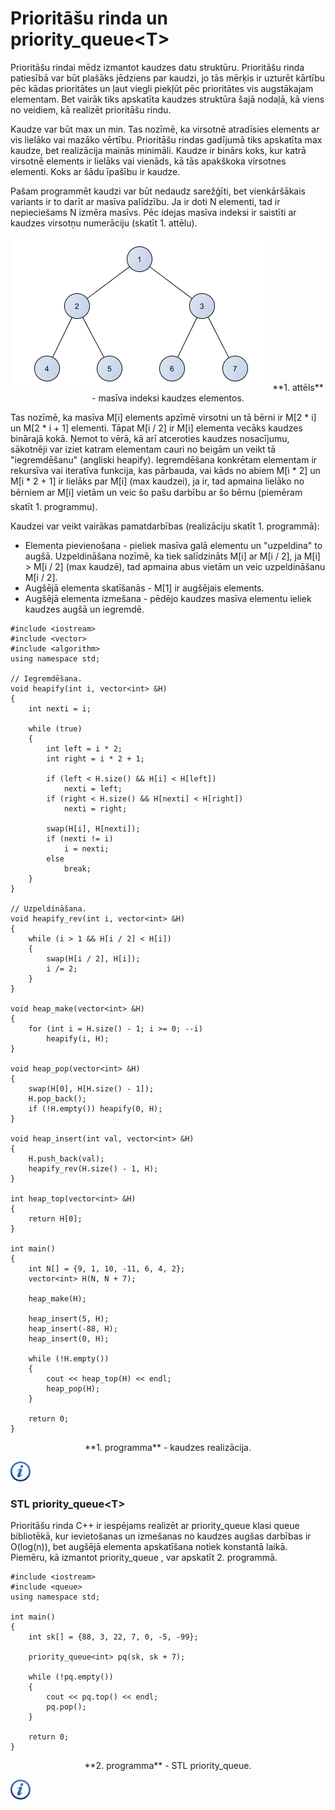# Prioritāšu rinda un priority_queue&lt;T&gt;

Prioritāšu rindai mēdz izmantot kaudzes datu struktūru. Prioritāšu rinda patiesībā var būt plašāks jēdziens par kaudzi, jo tās mērķis ir uzturēt kārtību pēc kādas prioritātes un ļaut viegli piekļūt pēc prioritātes vis augstākajam elementam. Bet vairāk tiks apskatīta kaudzes struktūra šajā nodaļā, kā viens no veidiem, kā realizēt prioritāšu rindu.

Kaudze var būt max un min. Tas nozīmē, ka virsotnē atradīsies elements ar vis lielāko vai mazāko vērtību. Prioritāšu rindas gadījumā tiks apskatīta max kaudze, bet realizācija mainās minimāli. Kaudze ir binārs koks, kur katrā virsotnē elements ir lielāks vai vienāds, kā tās apakškoka virsotnes elementi. Koks ar šādu īpašību ir kaudze. 

Pašam programmēt kaudzi var būt nedaudz sarežģīti, bet vienkāršākais variants ir to darīt ar masīva palīdzību. Ja ir doti N elementi, tad ir nepieciešams N izmēra masīvs. Pēc idejas masīva indeksi ir saistīti ar kaudzes virsotņu numerāciju (skatīt 1. attēlu).

<center>
<img alt="Kaudze" src="/media/theory/heap.png" />
**1. attēls** - masīva indeksi kaudzes elementos.
</center>

Tas nozīmē, ka masīva M[i] elements apzīmē virsotni un tā bērni ir M[2 * i] un M[2 * i + 1] elementi. Tāpat M[i / 2] ir M[i] elementa vecāks kaudzes binārajā kokā. Ņemot to vērā, kā arī atceroties kaudzes nosacījumu, sākotnēji var iziet katram elementam cauri no beigām un veikt tā "iegremdēšanu" (angliski heapify). Iegremdēšana konkrētam elementam ir rekursīva vai iteratīva funkcija, kas pārbauda, vai kāds no abiem M[i * 2] un M[i * 2 + 1] ir lielāks par M[i] (max kaudzei), ja ir, tad apmaina lielāko no bērniem ar M[i] vietām un veic šo pašu darbību ar šo bērnu (piemēram skatīt 1. programmu).

Kaudzei var veikt vairākas pamatdarbības (realizāciju skatīt 1. programmā):

- Elementa pievienošana - pieliek masīva galā elementu un "uzpeldina" to augšā. Uzpeldināšana nozīmē, ka tiek salīdzināts M[i] ar M[i / 2], ja M[i] > M[i / 2] (max kaudzē), tad apmaina abus vietām un veic uzpeldināšanu M[i / 2].
- Augšējā elementa skatīšanās - M[1] ir augšējais elements.
- Augšējā elementa izmešana - pēdējo kaudzes masīva elementu ieliek kaudzes augšā un iegremdē.

```
#include <iostream>
#include <vector>
#include <algorithm>
using namespace std;

// Iegremdēšana.
void heapify(int i, vector<int> &H)
{
    int nexti = i;

    while (true)
    {
        int left = i * 2;
        int right = i * 2 + 1;

        if (left < H.size() && H[i] < H[left])
            nexti = left;
        if (right < H.size() && H[nexti] < H[right])
            nexti = right;

        swap(H[i], H[nexti]);
        if (nexti != i)
            i = nexti;
        else
            break;
    }
}

// Uzpeldināšana.
void heapify_rev(int i, vector<int> &H)
{
    while (i > 1 && H[i / 2] < H[i])
    {
        swap(H[i / 2], H[i]);
        i /= 2;
    }
}

void heap_make(vector<int> &H)
{
    for (int i = H.size() - 1; i >= 0; --i)
        heapify(i, H);
}

void heap_pop(vector<int> &H)
{
    swap(H[0], H[H.size() - 1]);
    H.pop_back();
    if (!H.empty()) heapify(0, H);
}

void heap_insert(int val, vector<int> &H)
{
    H.push_back(val);
    heapify_rev(H.size() - 1, H);
}

int heap_top(vector<int> &H)
{
    return H[0];
}

int main()
{
    int N[] = {9, 1, 10, -11, 6, 4, 2};
    vector<int> H(N, N + 7);

    heap_make(H);

    heap_insert(5, H);
    heap_insert(-88, H);
    heap_insert(0, H);

    while (!H.empty())
    {
        cout << heap_top(H) << endl;
        heap_pop(H);
    }

    return 0;
}
```

<center>
**1. programma** - kaudzes realizācija.
</center>

<a href="http://en.wikipedia.org/wiki/Binary_search_tree" target="_blank">![Vairāk informācija](/media/theory/information.png)</a>

### STL priority_queue&lt;T&gt;

Prioritāšu rinda C++ ir iespējams realizēt ar priority_queue klasi queue bibliotēkā, kur ievietošanas un izmešanas no kaudzes augšas darbības ir O(log(n)), bet augšējā elementa apskatīšana notiek konstantā laikā. Piemēru, kā izmantot priority_queue , var apskatīt 2. programmā.

```
#include <iostream>
#include <queue>
using namespace std;

int main()
{
    int sk[] = {88, 3, 22, 7, 0, -5, -99};

    priority_queue<int> pq(sk, sk + 7);

    while (!pq.empty())
    {
        cout << pq.top() << endl;
        pq.pop();
    }

    return 0;
}
```

<center>
**2. programma** - STL priority_queue.
</center>

<a href="http://www.cplusplus.com/reference/queue/priority_queue/" target="_blank">![Vairāk informācija](/media/theory/information.png)</a>